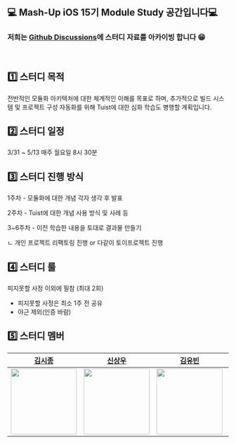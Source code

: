 ## 💻 Mash-Up iOS 15기 Module Study 공간입니다💻

### 저희는 [Github Discussions](https://github.com/mash-up-kr/Mash-Up-15th-iOS-Module-Study/discussions)에 스터디 자료를 아카이빙 합니다 😁

<br>

## 1️⃣ 스터디 목적

전반적인 모듈화 아키텍처에 대한 체계적인 이해를 목표로 하며, 추가적으로 빌드 시스템 및 프로젝트 구성 자동화를 위해 Tuist에 대한 심화 학습도 병행할 계획입니다.


## 2️⃣ 스터디 일정
3/31 ~ 5/13 매주 월요일 8시 30분


## 3️⃣ 스터디 진행 방식

1주차 - 모듈화에 대한 개념 각자 생각 후 발표

2주차 - Tuist에 대한 개념 사용 방식 및 사례 등

3~6주차 - 이전 학습한 내용을 토대로 결과물 만들기 

ㄴ 개인 프로젝트 리팩토링 진행 or 다같이 토이프로젝트 진행


## 4️⃣ 스터디 룰

피지못할 사정 이외에 필참 (최대 2회)
- 피지못할 사정은 최소 1주 전 공유
- 야근 제외(인증 바람)

## 5️⃣ 스터디 멤버
|[김시종](https://github.com/SijongKim93)|[신상우](https://github.com/iosdevSW)|[김유빈](https://github.com/dbqls200)|[박병호](https://github.com/hoBahk)|
|:-:|:-:|:-:|:-:|
|<image width="150" src="https://avatars.githubusercontent.com/u/158182449?v=4"/>|<image width="150" src="https://avatars.githubusercontent.com/u/61108853?v=4"/>|<image width="150" src="https://avatars.githubusercontent.com/u/87077859?v=4"/>|<image width="150" src="https://avatars.githubusercontent.com/u/90945013?v=4"/>|

